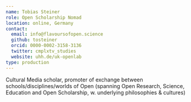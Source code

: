 ```yaml
---
name: Tobias Steiner
role: Open Scholarship Nomad 
location: online, Germany
contact:
  email: info@flavoursofopen.science
  github: tosteiner
  orcid: 0000-0002-3158-3136
  twitter: cmplxtv_studies
  website: uhh.de/uk-openlab
type: production
---
```

 Cultural Media scholar, promoter of exchange between schools/disciplines/worlds of Open (spanning Open Research, Science, Education and Open Scholarship, w. underlying philosophies & cultures)
